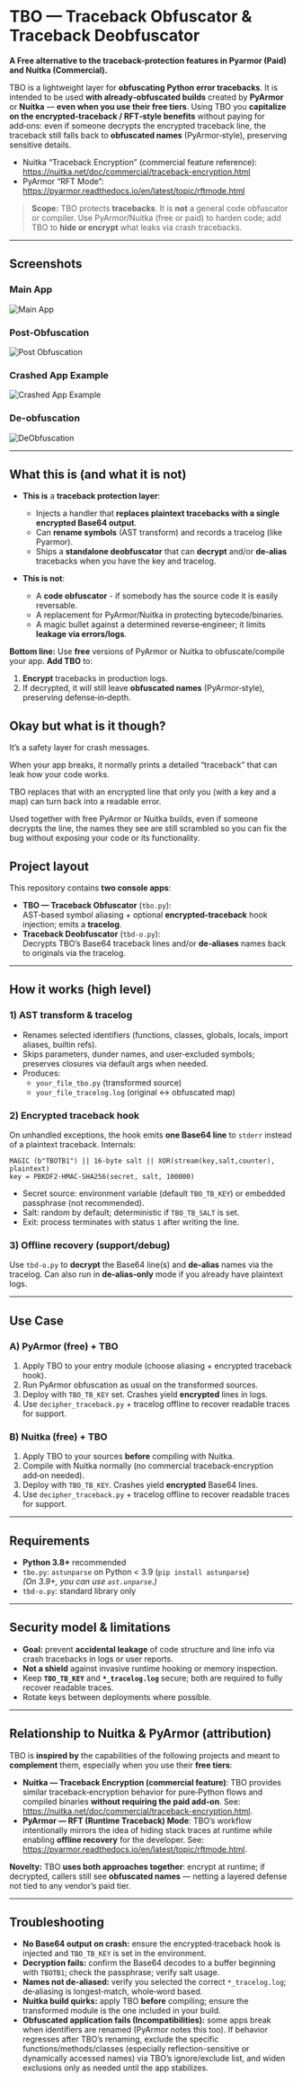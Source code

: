 # TBO — Traceback Obfuscator & Traceback Deobfuscator

**A Free alternative to the traceback-protection features in Pyarmor (Paid) and Nuitka (Commercial).**  

TBO is a lightweight layer for **obfuscating Python error tracebacks**. It is intended to be used **with already‑obfuscated builds** created by **PyArmor** or **Nuitka** — **even when you use their free tiers**. Using TBO you **capitalize on the encrypted‑traceback / RFT‑style benefits** without paying for add‑ons: even if someone decrypts the encrypted traceback line, the traceback still falls back to **obfuscated names** (PyArmor‑style), preserving sensitive details.

- Nuitka “Traceback Encryption” (commercial feature reference): <https://nuitka.net/doc/commercial/traceback-encryption.html>  
- PyArmor “RFT Mode”: <https://pyarmor.readthedocs.io/en/latest/topic/rftmode.html>

> **Scope:** TBO protects **tracebacks**. It is **not** a general code obfuscator or compiler. Use PyArmor/Nuitka (free or paid) to harden code; add TBO to **hide or encrypt** what leaks via crash tracebacks.

---

## Screenshots
### Main App
![Main App](https://i.imgur.com/CnCMulV.png)
### Post-Obfuscation
![Post Obfuscation](https://i.imgur.com/RajmZbr.png)
### Crashed App Example
![Crashed App Example](https://i.imgur.com/fT43If8.png)
### De-obfuscation
![DeObfuscation](https://i.imgur.com/Tlhwerg.png)

---

## What this is (and what it is not)

- **This is** a **traceback protection layer**:
  - Injects a handler that **replaces plaintext tracebacks with a single encrypted Base64 output**.
  - Can **rename symbols** (AST transform) and records a tracelog (like Pyarmor).
  - Ships a **standalone deobfuscator** that can **decrypt** and/or **de‑alias** tracebacks when you have the key and tracelog.

- **This is not**:
  - A **code obfuscator** - if somebody has the source code it is easily reversable.
  - A replacement for PyArmor/Nuitka in protecting bytecode/binaries.
  - A magic bullet against a determined reverse‑engineer; it limits **leakage via errors/logs**.

**Bottom line:** Use **free** versions of PyArmor or Nuitka to obfuscate/compile your app. **Add TBO** to:
1) **Encrypt** tracebacks in production logs.  
2) If decrypted, it will still leave **obfuscated names** (PyArmor‑style), preserving defense‑in‑depth.

## Okay but what is it though?

It’s a safety layer for crash messages.

When your app breaks, it normally prints a detailed “traceback” that can leak how your code works.

TBO replaces that with an encrypted line that only you (with a key and a map) can turn back into a readable error.

Used together with free PyArmor or Nuitka builds, even if someone decrypts the line, the names they see are still scrambled so you can fix the bug without exposing your code or its functionality.

## Project layout

This repository contains **two console apps**:

- **TBO — Traceback Obfuscator** (`tbo.py`):  
  AST‑based symbol aliasing + optional **encrypted‑traceback** hook injection; emits a **tracelog**.
- **Traceback Deobfuscator** (`tbd-o.py`):  
  Decrypts TBO’s Base64 traceback lines and/or **de‑aliases** names back to originals via the tracelog.

---

## How it works (high level)

### 1) AST transform & tracelog
- Renames selected identifiers (functions, classes, globals, locals, import aliases, builtin refs).
- Skips parameters, dunder names, and user‑excluded symbols; preserves closures via default args when needed.
- Produces:
  - `your_file_tbo.py` (transformed source)
  - `your_file_tracelog.log` (original ↔ obfuscated map)

### 2) Encrypted traceback hook 
On unhandled exceptions, the hook emits **one Base64 line** to `stderr` instead of a plaintext traceback. Internals:

```
MAGIC (b"TBOTB1") || 16-byte salt || XOR(stream(key,salt,counter), plaintext)
key = PBKDF2-HMAC-SHA256(secret, salt, 100000)
```

- Secret source: environment variable (default `TBO_TB_KEY`) or embedded passphrase (not recommended).  
- Salt: random by default; deterministic if `TBO_TB_SALT` is set.  
- Exit: process terminates with status `1` after writing the line.

### 3) Offline recovery (support/debug)
Use `tbd-o.py` to **decrypt** the Base64 line(s) and **de‑alias** names via the tracelog. Can also run in **de‑alias‑only** mode if you already have plaintext logs.

---

## Use Case

### A) PyArmor (free) + TBO
1. Apply TBO to your entry module (choose aliasing + encrypted traceback hook).  
2. Run PyArmor obfuscation as usual on the transformed sources.  
3. Deploy with `TBO_TB_KEY` set. Crashes yield **encrypted** lines in logs.  
4. Use `decipher_traceback.py` + tracelog offline to recover readable traces for support.

### B) Nuitka (free) + TBO
1. Apply TBO to your sources **before** compiling with Nuitka.  
2. Compile with Nuitka normally (no commercial traceback‑encryption add‑on needed).  
3. Deploy with `TBO_TB_KEY`. Crashes yield **encrypted** Base64 lines.  
4. Use `decipher_traceback.py` + tracelog offline to recover readable traces for support.


---

## Requirements

- **Python 3.8+** recommended
- `tbo.py`: `astunparse` on Python < 3.9 (`pip install astunparse`)  
  *(On 3.9+, you can use `ast.unparse`.)*
- `tbd-o.py`: standard library only

---

## Security model & limitations

- **Goal:** prevent **accidental leakage** of code structure and line info via crash tracebacks in logs or user reports.
- **Not a shield** against invasive runtime hooking or memory inspection.
- Keep **`TBO_TB_KEY`** and **`*_tracelog.log`** secure; both are required to fully recover readable traces.
- Rotate keys between deployments where possible.

---

## Relationship to Nuitka & PyArmor (attribution)

TBO is **inspired by** the capabilities of the following projects and meant to **complement** them, especially when you use their **free tiers**:

- **Nuitka — Traceback Encryption (commercial feature)**: TBO provides similar traceback‑encryption behavior for pure‑Python flows and compiled binaries **without requiring the paid add‑on**. See: <https://nuitka.net/doc/commercial/traceback-encryption.html>.  
- **PyArmor — RFT (Runtime Traceback) Mode**: TBO’s workflow intentionally mirrors the idea of hiding stack traces at runtime while enabling **offline recovery** for the developer. See: <https://pyarmor.readthedocs.io/en/latest/topic/rftmode.html>.

**Novelty:** TBO **uses both approaches together**: encrypt at runtime; if decrypted, callers still see **obfuscated names** — netting a layered defense not tied to any vendor’s paid tier.

---

## Troubleshooting

- **No Base64 output on crash:** ensure the encrypted‑traceback hook is injected and `TBO_TB_KEY` is set in the environment.
- **Decryption fails:** confirm the Base64 decodes to a buffer beginning with `TBOTB1`; check the passphrase; verify salt usage.
- **Names not de‑aliased:** verify you selected the correct `*_tracelog.log`; de‑aliasing is longest‑match, whole‑word based.
- **Nuitka build quirks:** apply TBO **before** compiling; ensure the transformed module is the one included in your build.
- **Obfuscated application fails (Incompatibilities):** some apps break when identifiers are renamed (PyArmor notes this too). If behavior regresses after TBO’s renaming, exclude the specific functions/methods/classes (especially reflection-sensitive or dynamically accessed names) via TBO’s ignore/exclude list, and widen exclusions only as needed until the app stabilizes.

